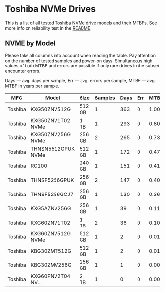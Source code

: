 Toshiba NVMe Drives
===================

This is a list of all tested Toshiba NVMe drive models and their MTBFs. See more
info on reliability test in the [README](https://github.com/bsdhw/SMART).

NVME by Model
------------

Please take all columns into account when reading the table. Pay attention on the
number of tested samples and power-on days. Simultaneous high values of both MTBF
and errors are possible if only rare drives in the subset encounter errors.

Days — avg. days per sample,
Err  — avg. errors per sample,
MTBF — avg. MTBF in years per sample.

| MFG       | Model              | Size   | Samples | Days  | Err   | MTBF   |
|-----------|--------------------|--------|---------|-------|-------|--------|
| Toshiba   | KXG50ZNV512G       | 512 GB | 1       | 363   | 0     | 1.00   |
| Toshiba   | KXG50ZNV1T02 NVMe  | 1 TB   | 1       | 293   | 0     | 0.80   |
| Toshiba   | KXG50ZNV256G NVMe  | 256 GB | 2       | 265   | 0     | 0.73   |
| Toshiba   | THNSN5512GPUK NVMe | 512 GB | 1       | 172   | 0     | 0.47   |
| Toshiba   | RC100              | 240 GB | 1       | 151   | 0     | 0.41   |
| Toshiba   | THNSF5256GPUK      | 256 GB | 2       | 147   | 0     | 0.40   |
| Toshiba   | THNSF5256GCJ7      | 256 GB | 1       | 130   | 0     | 0.36   |
| Toshiba   | KXG5AZNV256G       | 256 GB | 1       | 39    | 0     | 0.11   |
| Toshiba   | KXG60ZNV1T02       | 1 TB   | 2       | 36    | 0     | 0.10   |
| Toshiba   | KXG60ZNV512G NVMe  | 512 GB | 1       | 2     | 0     | 0.01   |
| Toshiba   | KBG30ZMT512G       | 512 GB | 1       | 2     | 0     | 0.01   |
| Toshiba   | KBG30ZMV256G       | 256 GB | 1       | 1     | 0     | 0.00   |
| Toshiba   | KXG60PNV2T04 NV... | 2 TB   | 1       | 0     | 0     | 0.00   |

